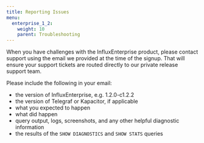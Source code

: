 ```yaml
---
title: Reporting Issues
menu:
  enterprise_1_2:
    weight: 10
    parent: Troubleshooting
---
```


When you have challenges with the InfluxEnterprise product, please contact support
using the email we provided at the time of the signup.
That will ensure your support tickets are routed directly to our private release
support team.

Please include the following in your email:

* the version of InfluxEnterprise, e.g. 1.2.0-c1.2.2
* the version of Telegraf or Kapacitor, if applicable
* what you expected to happen
* what did happen
* query output, logs, screenshots, and any other helpful diagnostic information
* the results of the `SHOW DIAGNOSTICS` and `SHOW STATS` queries
